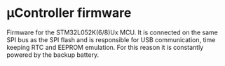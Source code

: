 # μController firmware

Firmware for the STM32L052K(6/8)Ux MCU. It is connected on the same SPI bus as the SPI flash and is responsible for USB communication, time keeping RTC and EEPROM emulation. For this reason it is constantly powered by the backup battery.